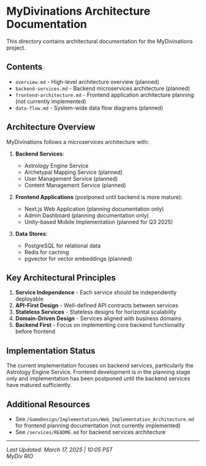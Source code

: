 # MyDivinations Architecture Documentation

This directory contains architectural documentation for the MyDivinations project.

## Contents

- `overview.md` - High-level architecture overview (planned)
- `backend-services.md` - Backend microservices architecture (planned)
- `frontend-architecture.md` - Frontend application architecture planning (not currently implemented)
- `data-flow.md` - System-wide data flow diagrams (planned)

## Architecture Overview

MyDivinations follows a microservices architecture with:

1. **Backend Services**:
   - Astrology Engine Service
   - Archetypal Mapping Service (planned)
   - User Management Service (planned)
   - Content Management Service (planned)

2. **Frontend Applications** (postponed until backend is more mature):
   - Next.js Web Application (planning documentation only)
   - Admin Dashboard (planning documentation only)
   - Unity-based Mobile Implementation (planned for Q3 2025)

3. **Data Stores**:
   - PostgreSQL for relational data
   - Redis for caching
   - pgvector for vector embeddings (planned)

## Key Architectural Principles

1. **Service Independence** - Each service should be independently deployable
2. **API-First Design** - Well-defined API contracts between services
3. **Stateless Services** - Stateless designs for horizontal scalability
4. **Domain-Driven Design** - Services aligned with business domains
5. **Backend First** - Focus on implementing core backend functionality before frontend

## Implementation Status

The current implementation focuses on backend services, particularly the Astrology Engine Service. Frontend development is in the planning stage only and implementation has been postponed until the backend services have matured sufficiently.

## Additional Resources

- See `/GameDesign/Implementation/Web_Implementation_Architecture.md` for frontend planning documentation (not currently implemented)
- See `/services/README.md` for backend services architecture

---

*Last Updated: March 17, 2025 | 10:05 PST*  
*MyDiv RIO*